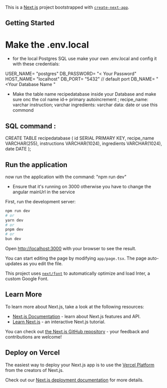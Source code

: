 This is a [Next.js](https://nextjs.org/) project bootstrapped with [`create-next-app`](https://github.com/vercel/next.js/tree/canary/packages/create-next-app).

## Getting Started

# Make the .env.local
* for the local Postgres SQL use make your own .env.local and config it with these credentials:

USER_NAME= "postgres"
DB_PASSWORD= "< Your Password"
HOST_NAME= "localhost"
DB_PORT= "5432" // default port 
DB_NAME= "<Your Database Name "

* Make the table name recipedatabase inside your Database and make sure onc the col name 
id-> primary autoincrement ;
recipe_name: varchar
instruction; varchar
ingredients: varchar
data: date
  or use this commond 
## SQL command :
CREATE TABLE recipedatabase (
    id SERIAL PRIMARY KEY,
    recipe_name VARCHAR(255),
    instructions VARCHAR(1024),
    ingredients VARCHAR(1024),
    date DATE
);

## Run the application 
now run the application with the command: "npm run dev" 
* Ensure that it's running on 3000 otherwise you have to change the angular mainUrl in the service 

First, run the development server:

```bash
npm run dev
# or
yarn dev
# or
pnpm dev
# or
bun dev
```

Open [http://localhost:3000](http://localhost:3000) with your browser to see the result.

You can start editing the page by modifying `app/page.tsx`. The page auto-updates as you edit the file.

This project uses [`next/font`](https://nextjs.org/docs/basic-features/font-optimization) to automatically optimize and load Inter, a custom Google Font.

## Learn More

To learn more about Next.js, take a look at the following resources:

- [Next.js Documentation](https://nextjs.org/docs) - learn about Next.js features and API.
- [Learn Next.js](https://nextjs.org/learn) - an interactive Next.js tutorial.

You can check out [the Next.js GitHub repository](https://github.com/vercel/next.js/) - your feedback and contributions are welcome!

## Deploy on Vercel

The easiest way to deploy your Next.js app is to use the [Vercel Platform](https://vercel.com/new?utm_medium=default-template&filter=next.js&utm_source=create-next-app&utm_campaign=create-next-app-readme) from the creators of Next.js.

Check out our [Next.js deployment documentation](https://nextjs.org/docs/deployment) for more details.
